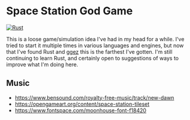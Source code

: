 # Space Station God Game

[![Rust](https://github.com/grantmd/space_station_god_game_proto_rust/actions/workflows/rust.yml/badge.svg)](https://github.com/grantmd/space_station_god_game_proto_rust/actions/workflows/rust.yml)

This is a loose game/simulation idea I've had in my head for a while. I've tried to start it multiple times in various languages and engines, but now that I've found Rust and [ggez](https://ggez.rs/) this is the farthest I've gotten. I'm still continuing to learn Rust, and certainly open to suggestions of ways to improve what I'm doing here.

## Music
* https://www.bensound.com/royalty-free-music/track/new-dawn
* https://opengameart.org/content/space-station-tileset
* https://www.fontspace.com/moonhouse-font-f18420

